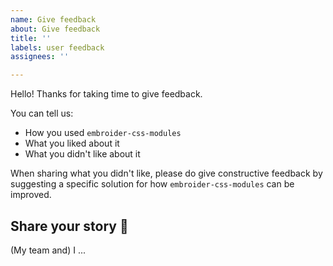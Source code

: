 ```yaml
---
name: Give feedback
about: Give feedback
title: ''
labels: user feedback
assignees: ''

---
```


Hello! Thanks for taking time to give feedback.

You can tell us:

- How you used `embroider-css-modules`
- What you liked about it
- What you didn't like about it

When sharing what you didn't like, please do give constructive feedback by suggesting a specific solution for how `embroider-css-modules` can be improved.


## Share your story 💞

(My team and) I ...